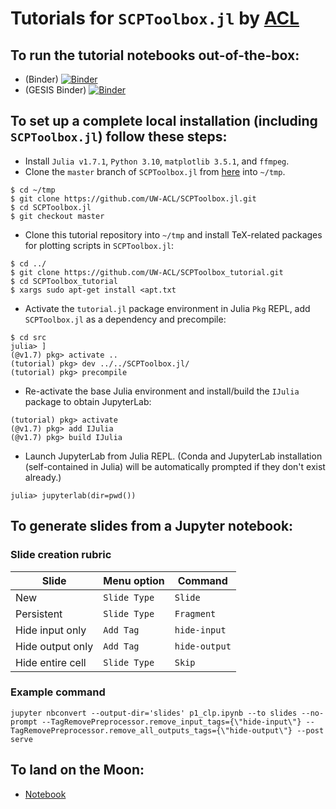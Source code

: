 # Tutorials for `SCPToolbox.jl` by [ACL](https://depts.washington.edu/uwacl/)

## To run the tutorial notebooks out-of-the-box:

  - (Binder) [![Binder](https://mybinder.org/badge_logo.svg)](https://mybinder.org/v2/gh/UW-ACL/SCPToolbox_tutorial/master?labpath=tutorial%2Fsrc%2Fp1_clp.ipynb)
  - (GESIS Binder) [![Binder](https://notebooks.gesis.org/binder/badge_logo.svg)](https://notebooks.gesis.org/binder/v2/gh/UW-ACL/SCPToolbox_tutorial/master?labpath=tutorial%2Fsrc%2Fp1_clp.ipynb)

## To set up a complete local installation (including `SCPToolbox.jl`) follow these steps:

  - Install `Julia v1.7.1`, `Python 3.10`, `matplotlib 3.5.1`, and `ffmpeg`.  
  - Clone the `master` branch of `SCPToolbox.jl` from [here](https://github.com/UW-ACL/SCPToolbox.jl/tree/master) into `~/tmp`.
  ```
  $ cd ~/tmp
  $ git clone https://github.com/UW-ACL/SCPToolbox.jl.git
  $ cd SCPToolbox.jl
  $ git checkout master
  ```
  - Clone this tutorial repository into `~/tmp` and install TeX-related packages for plotting scripts in `SCPToolbox.jl`:
  ```
  $ cd ../
  $ git clone https://github.com/UW-ACL/SCPToolbox_tutorial.git
  $ cd SCPToolbox_tutorial
  $ xargs sudo apt-get install <apt.txt
  ```
  - Activate the `tutorial.jl` package environment in Julia `Pkg` REPL, add `SCPToolbox.jl` as a dependency and precompile:
  ```
  $ cd src
  julia> ]
  (@v1.7) pkg> activate ..
  (tutorial) pkg> dev ../../SCPToolbox.jl/
  (tutorial) pkg> precompile
  ```
  - Re-activate the base Julia environment and install/build the `IJulia` package to obtain JupyterLab:
  ```
  (tutorial) pkg> activate
  (@v1.7) pkg> add IJulia
  (@v1.7) pkg> build IJulia
  ```
  - Launch JupyterLab from Julia REPL. (Conda and JupyterLab installation (self-contained in Julia) will be automatically prompted if they don't exist already.)
  ```
  julia> jupyterlab(dir=pwd())
  ```
  
## To generate slides from a Jupyter notebook:

### Slide creation rubric

| Slide             | Menu option  | Command       |
| ----------------- | ------------ | ------------- |
| New               | `Slide Type` | `Slide`       |
| Persistent        | `Slide Type` | `Fragment`    |
| Hide input only   | `Add Tag`    | `hide-input`  |
| Hide output only  | `Add Tag`    | `hide-output` |
| Hide entire cell  | `Slide Type` | `Skip`        |

### Example command

```
jupyter nbconvert --output-dir='slides' p1_clp.ipynb --to slides --no-prompt --TagRemovePreprocessor.remove_input_tags={\"hide-input\"} --TagRemovePreprocessor.remove_all_outputs_tags={\"hide-output\"} --post serve
```
## To land on the Moon:

 - [Notebook](https://nbviewer.org/github/UW-ACL/SCPToolbox_tutorial/blob/535fa41cf2fb65506225d77fb9f6e74de9257045/src/p4_rocket_solutions.ipynb)
